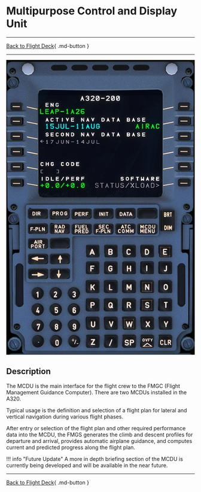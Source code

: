 # Multipurpose Control and Display Unit

---

[Back to Flight Deck](../index.md){ .md-button }

---

![Multipurpose Control and Display Unit](../../../assets/a32nx-briefing/pedestal/mcdu.jpg "Multipurpose Control and Display Unit")

## Description

The MCDU is the main interface for the flight crew to the FMGC (Flight Management Guidance Computer). There are two MCDUs installed in the A320.

Typical usage is the definition and selection of a flight plan for lateral and vertical navigation during various flight phases.

After entry or selection of the flight plan and other required performance data into the MCDU, the FMGS generates the climb and descent profiles for departure and arrival, provides automatic airplane guidance, and computes current and predicted progress along the flight plan.

<!-- TODO: UPDATE -->
!!! info "Future Update"
    A more in depth briefing section of the MCDU is currently being developed and will be available in the near future.

---

[Back to Flight Deck](../index.md){ .md-button }
